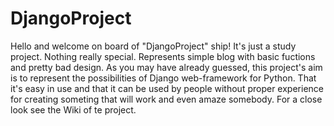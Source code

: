 # DjangoProject
Hello and welcome on board of "DjangoProject" ship! 
It's just a study project. Nothing really special. Represents simple blog with basic fuctions and pretty bad design. 
As you may have already guessed, this project's aim is to represent the possibilities of Django web-framework for Python.
That it's easy in use and that it can be used by people without proper experience for creating someting that will work 
and even amaze somebody. 
For a close look see the Wiki of te project.


